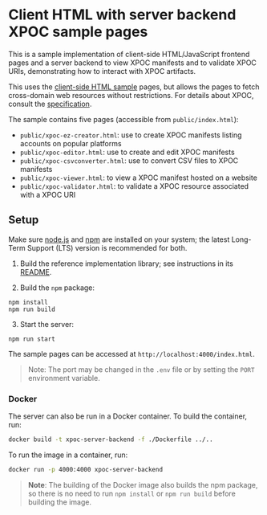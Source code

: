 # Client HTML with server backend XPOC sample pages

This is a sample implementation of client-side HTML/JavaScript frontend pages and a server backend to view XPOC manifests and to validate XPOC URIs, demonstrating how to interact with XPOC artifacts. 

This uses the [client-side HTML sample](../client-side-html/README.md) pages, but allows the pages to fetch cross-domain web resources without restrictions. For details about XPOC, consult the [specification](../../doc/xpoc-specification.md).

The sample contains five pages (accessible from `public/index.html`):

-   `public/xpoc-ez-creator.html`: use to create XPOC manifests listing accounts on popular platforms
-   `public/xpoc-editor.html`: use to create and edit XPOC manifests
-   `public/xpoc-csvconverter.html`: use to convert CSV files to XPOC manifests
-   `public/xpoc-viewer.html`: to view a XPOC manifest hosted on a website
-   `public/xpoc-validator.html`: to validate a XPOC resource associated with a XPOC URI

## Setup

Make sure [node.js](https://nodejs.org/) and [npm](https://docs.npmjs.com/downloading-and-installing-node-js-and-npm) are installed on your system; the latest Long-Term Support (LTS) version is recommended for both. 

1. Build the reference implementation library; see instructions in its [README](../../lib/README.md).

2. Build the `npm` package:

```
npm install
npm run build
```

3. Start the server:

```
npm run start
```

The sample pages can be accessed at `http://localhost:4000/index.html`.

>Note: The port may be changed in the `.env` file or by setting the `PORT` environment variable.

### Docker
The server can also be run in a Docker container. To build the container, run:

```bash
docker build -t xpoc-server-backend -f ./Dockerfile ../..
``` 

To run the image in a container, run:

```bash
docker run -p 4000:4000 xpoc-server-backend
```

>**Note**: The building of the Docker image also builds the npm package, so there is no need to run `npm install` or `npm run build` before building the image.

